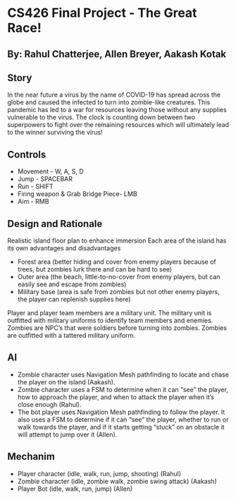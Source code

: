 # CS426 Final Project - The Great Race!
## By: Rahul Chatterjee, Allen Breyer, Aakash Kotak

## Story
In the near future a virus by the name of COVID-19 has spread across the globe and caused the infected to turn into zombie-like creatures. This pandemic has led to a war for resources leaving those without any supplies vulnerable to the virus. The clock is counting down between two superpowers to fight over the remaining resources which will ultimately lead to the winner surviving the virus!

## Controls
 - Movement - W, A, S, D
 - Jump - SPACEBAR
 - Run - SHIFT
 - Firing weapon & Grab Bridge Piece- LMB
 - Aim - RMB

## Design and Rationale
Realistic island floor plan to enhance immersion
Each area of the island has its own advantages and disadvantages
 - Forest area (better hiding and cover from enemy players because of trees, but zombies lurk there and can be hard to see)
 - Outer area (the beach, little-to-no-cover from enemy players, but can easily see and escape from zombies)
 - Military base (area is safe from zombies but not other enemy players, the player can replenish supplies here)
 
Player and player team members are a military unit. The military unit is outfitted with military uniforms to identify team members and enemies.
Zombies are NPC’s that were soldiers before turning into zombies. Zombies are outfitted with a tattered military uniform.


## AI
 - Zombie character uses Navigation Mesh pathfinding to locate and chase the player on the island (Aakash).
 - Zombie character uses a FSM to determine when it can “see” the player, how to approach the player, and when to attack the player when it’s close enough (Rahul).
 - The bot player uses Navigation Mesh pathfinding to follow the player. It also uses a FSM to determine if it can “see” the player, whether to run or walk towards the player, and if it starts getting “stuck” on an obstacle it will attempt to jump over it (Allen).

## Mechanim
  - Player character (idle, walk, run, jump, shooting) (Rahul)
  - Zombie character (idle, zombie walk, zombie swing attack) (Aakash)
  - Player Bot (idle, walk, run, jump) (Allen)
